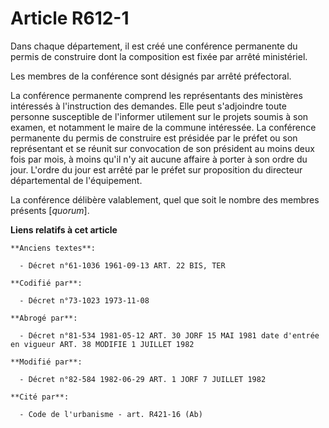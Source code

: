 # Article R612-1

Dans chaque département, il est créé une conférence permanente du permis de construire dont la composition est fixée par
arrêté ministériel.

Les membres de la conférence sont désignés par arrêté préfectoral.

La conférence permanente comprend les représentants des ministères intéressés à l'instruction des demandes. Elle peut
s'adjoindre toute personne susceptible de l'informer utilement sur le projets soumis à son examen, et notamment le maire de
la commune intéressée. La conférence permanente du permis de construire est présidée par le préfet ou son représentant et se
réunit sur convocation de son président au moins deux fois par mois, à moins qu'il n'y ait aucune affaire à porter à son
ordre du jour. L'ordre du jour est arrêté par le préfet sur proposition du directeur départemental de l'équipement.

La conférence délibère valablement, quel que soit le nombre des membres présents [*quorum*].

**Liens relatifs à cet article**

	**Anciens textes**:

	  - Décret n°61-1036 1961-09-13 ART. 22 BIS, TER

	**Codifié par**:

	  - Décret n°73-1023 1973-11-08

	**Abrogé par**:

	  - Décret n°81-534 1981-05-12 ART. 30 JORF 15 MAI 1981 date d'entrée en vigueur ART. 38 MODIFIE 1 JUILLET 1982

	**Modifié par**:

	  - Décret n°82-584 1982-06-29 ART. 1 JORF 7 JUILLET 1982

	**Cité par**:

	  - Code de l'urbanisme - art. R421-16 (Ab)
